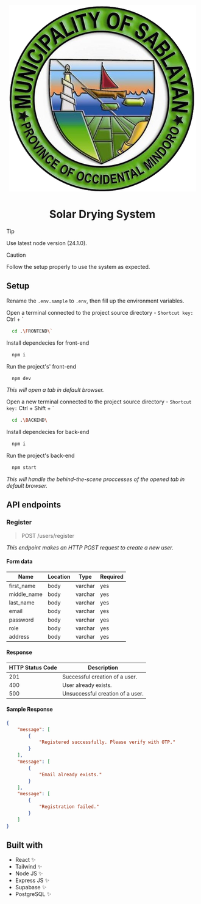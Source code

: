 <div align="center">

![](./FRONTEND/public/logo.png)

# Solar Drying System

</div>

> [!TIP]
> Use latest node version (24.1.0).

> [!CAUTION]
> Follow the setup properly to use the system as expected.

## Setup

Rename the `.env.sample` to `.env`, then fill up the environment variables.

Open a terminal connected to the project source directory - `Shortcut key:` Ctrl + `

```bash
  cd .\FRONTEND\`
```

Install dependecies for front-end

```bash
  npm i
```

Run the project's' front-end

```bash
  npm dev
```

_This will open a tab in default browser._

Open a new terminal connected to the project source directory - `Shortcut key:` Ctrl + Shift + `

```bash
  cd .\BACKEND\
```

Install dependecies for back-end

```bash
  npm i
```

Run the project's back-end

```bash
  npm start
```

_This will handle the behind-the-scene proccesses of the opened tab in default browser._

## API endpoints

### Register

> POST /users/register

_This endpoint makes an HTTP POST request to create a new user._

#### Form data

| Name        | Location | Type    | Required |
| ----------- | -------- | ------- | -------- |
| first_name  | body     | varchar | yes      |
| middle_name | body     | varchar | yes      |
| last_name   | body     | varchar | yes      |
| email       | body     | varchar | yes      |
| password    | body     | varchar | yes      |
| role        | body     | varchar | yes      |
| address     | body     | varchar | yes      |

#### Response

| HTTP Status Code | Description                      |
| ---------------- | -------------------------------- |
| 201              | Successful creation of a user.   |
| 400              | User already exists.             |
| 500              | Unsuccessful creation of a user. |

#### Sample Response

```json
{
    "message": [
        {
            "Registered successfully. Please verify with OTP."
        }
    ],
    "message": [
        {
            "Email already exists."
        }
    ],
    "message": [
        {
            "Registration failed."
        }
    ]
}
```

## Built with

- React ✨
- Tailwind ✨
- Node JS ✨
- Express JS ✨
- Supabase ✨
- PostgreSQL ✨
